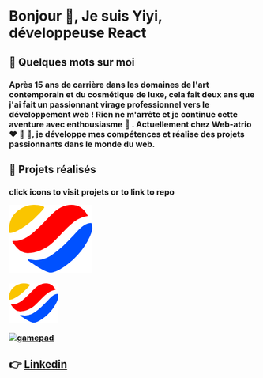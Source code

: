 <h1 align="left">Bonjour 🌈, Je suis Yiyi, développeuse React</h1>

<h2>👀 Quelques mots sur moi</h2>
  
<h3>Après 15 ans de carrière dans les domaines de l'art contemporain et du cosmétique de luxe, cela fait deux ans que j'ai fait un passionnant virage professionnel vers le développement web ! Rien ne m'arrête et je continue cette aventure avec enthousiasme 🚀 . Actuellement chez Web-atrio ❤️ 💛 💙, je développe mes compétences et réalise des projets passionnants dans le monde du web.</h2>

<h2> 👀 Projets réalisés</h2>

<h3>click icons to visit projets or to link to repo</p>


  [![web-atrio](https://raw.githubusercontent.com/yiyi41/yiyi41/main/assets/web-atrio-logo.png)](https://web-atrio.com/)

  <img src="https://raw.githubusercontent.com/yiyi41/yiyi41/main/assets/web-atrio-logo.png" alt="logo web-atrio" width="100" height="80">


[![gamepad](https://res.cloudinary.com/dps4zteie/image/upload/v1699547587/gampad-logo_ia39qx.png)](https://my-projet-gamepad.netlify.app/)



## 👉 [Linkedin](https://www.linkedin.com/in/yiyi-plantinet/)

